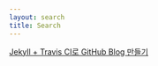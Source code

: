```yaml
---
layout: search
title: Search
---
```


<div class="message">

  <a href="https://finalsoul1.github.io/Jekyll" target="_sub">Jekyll + Travis CI로 GitHub Blog 만들기</a><br>
  
</div>